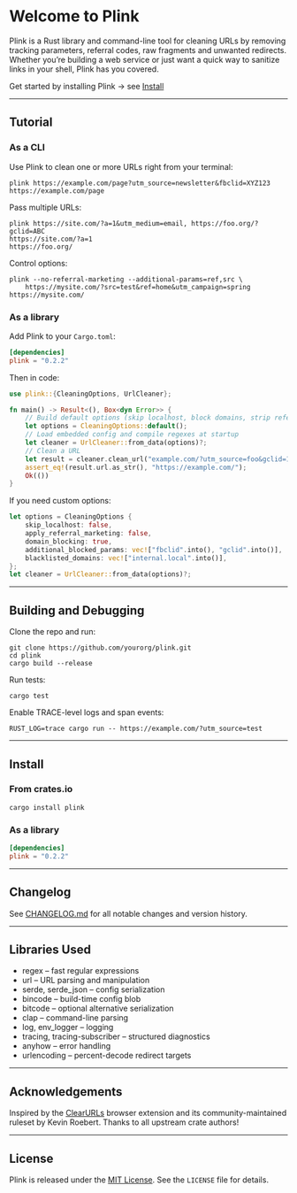 
# Welcome to Plink

Plink is a Rust library and command-line tool for cleaning URLs by removing tracking parameters, referral codes, raw fragments and unwanted redirects. Whether you’re building a web service or just want a quick way to sanitize links in your shell, Plink has you covered.

Get started by installing Plink → see [Install](#install)

---

## Tutorial

### As a CLI

Use Plink to clean one or more URLs right from your terminal:

```console
plink https://example.com/page?utm_source=newsletter&fbclid=XYZ123
https://example.com/page
```

Pass multiple URLs:

```console
plink https://site.com/?a=1&utm_medium=email, https://foo.org/?gclid=ABC
https://site.com/?a=1
https://foo.org/
```

Control options:

```console
plink --no-referral-marketing --additional-params=ref,src \
    https://mysite.com/?src=test&ref=home&utm_campaign=spring
https://mysite.com/
```

### As a library

Add Plink to your `Cargo.toml`:

```toml
[dependencies]
plink = "0.2.2"
```

Then in code:

```rust
use plink::{CleaningOptions, UrlCleaner};

fn main() -> Result<(), Box<dyn Error>> {
    // Build default options (skip localhost, block domains, strip referrals)
    let options = CleaningOptions::default();
    // Load embedded config and compile regexes at startup
    let cleaner = UrlCleaner::from_data(options)?;
    // Clean a URL
    let result = cleaner.clean_url("example.com/?utm_source=foo&gclid=123")?;
    assert_eq!(result.url.as_str(), "https://example.com/");
    Ok(())
}
```

If you need custom options:

```rust
let options = CleaningOptions {
    skip_localhost: false,
    apply_referral_marketing: false,
    domain_blocking: true,
    additional_blocked_params: vec!["fbclid".into(), "gclid".into()],
    blacklisted_domains: vec!["internal.local".into()],
};
let cleaner = UrlCleaner::from_data(options)?;
```

---

## Building and Debugging

Clone the repo and run:

```console
git clone https://github.com/yourorg/plink.git
cd plink
cargo build --release
```

Run tests:

```console
cargo test
```

Enable TRACE-level logs and span events:

```console
RUST_LOG=trace cargo run -- https://example.com/?utm_source=test
```

---

## Install

### From crates.io

```console
cargo install plink
```

### As a library

```toml
[dependencies]
plink = "0.2.2"
```

---

## Changelog

See [CHANGELOG.md] for all notable changes and version history.

---

## Libraries Used

- regex – fast regular expressions  
- url – URL parsing and manipulation  
- serde, serde_json – config serialization  
- bincode – build-time config blob  
- bitcode – optional alternative serialization  
- clap – command-line parsing  
- log, env_logger – logging  
- tracing, tracing-subscriber – structured diagnostics  
- anyhow – error handling  
- urlencoding – percent-decode redirect targets  

---

## Acknowledgements

Inspired by the [ClearURLs] browser extension and its community-maintained ruleset by Kevin Roebert. Thanks to all upstream crate authors!

---

## License

Plink is released under the [MIT License]. See the `LICENSE` file for details.

[CHANGELOG.md]: ./CHANGELOG.md  
[ClearURLs]: https://github.com/ClearURLs/  
[MIT License]: https://opensource.org/licenses/MIT
